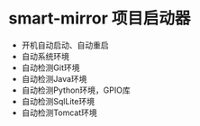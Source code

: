# smart-mirror 项目启动器

- 开机自动启动、自动重启
- 自动系统环境
- 自动检测Git环境
- 自动检测Java环境
- 自动检测Python环境，GPIO库
- 自动检测SqlLite环境
- 自动检测Tomcat环境
